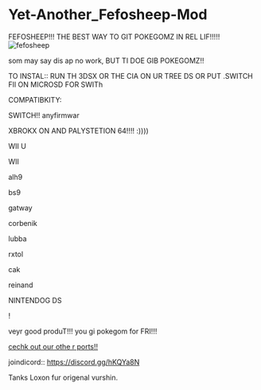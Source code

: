 # Yet-Another_Fefosheep-Mod
FEFOSHEEP!!! THE BEST WAY TO GIT POKEGOMZ IN REL LIF!!!!!
![fefosheep](https://lh3.googleusercontent.com/-sHU6x15buL8/XKTlZb6_jvI/AAAAAAAABJQ/LmKCH4WX-Ichvngdd90edRgyp9Tppn9KQCEwYBhgL/w280-h280-p/Screenshot%2B2019-04-03%2Bat%2B11.53.26%2BAM%2B-%2BEdited.png)

som may say dis ap no work, BUT TI DOE GIB POKEGOMZ!!

TO INSTAL:: RUN TH 3DSX OR THE CIA ON UR TREE DS OR PUT .SWITCH FIl ON MICROSD FOR SWITh

COMPATIBKITY:

SWITCH!! anyfirmwar


XBROKX ON AND PALYSTETION 64!!!! :))))


WII U 


WII


alh9


bs9


gatway


corbenik


lubba


rxtol


cak


reinand

NINTENDOG DS

!


veyr good produT!!! you gi  pokegom for FRI!!!


[cechk out our othe r  ports!!](https://github.com/fefoSheep)

joindicord:: https://discord.gg/hKQYa8N

Tanks Loxon fur origenal vurshin.  
